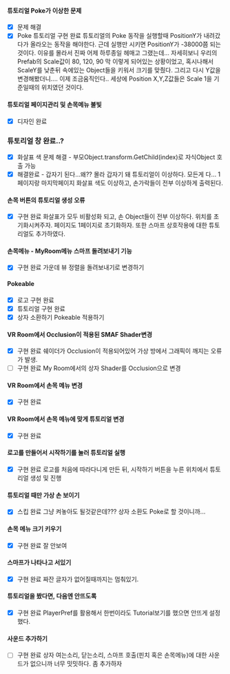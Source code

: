 #### 튜토리얼 Poke가 이상한 문제
- [x] 문제 해결
- [x] Poke 튜토리얼 구현 완료
튜토리얼의 Poke 동작을 실행할때 PositionY가 내려갔다가 올라오는 동작을 해야한다.
근데 실행만 시키면 PositionY가 -38000쯤 되는것이다. 이유를 몰라서 진짜 어제 하루종일 헤매고 그랬는데... 자세히보니 우리의 Prefab의 Scale값이 80, 120, 90 막 이렇게 되어있는 상황이었고, 혹시나해서 ScaleY를 낮춘뒤 속에있는 Object들을 키워서 크기를 맞췄다.
그리고 다시 Y값을 변경해봤더니.... 이제 조금움직인다..
세상에 Position X,Y,Z값들은 Scale 1을 기준일때의 위치였던 것이다.
#### 튜토리얼 페이지관리 및 손목메뉴 불빛
- [x] 디자인 완료
### 튜토리얼 창 완료..?
- [x] 화살표 색 문제 해결 - 부모Object.transform.GetChild(index)로 자식Object 호출 가능
- [x] 해결완료 - 갑자기 된다...왜?? 몰라 갑자기 돼
튜토리얼이 이상하다. 모든게 다... 1페이지랑 마지막페이지 화살표 색도 이상하고, 손가락들이 전부 이상하게 출력된다.
#### 손목 버튼의 튜토리얼 생성 오류
- [x] 구현 완료
화살표가 모두 비활성화 되고, 손 Object들이 전부 이상하다. 위치를 초기화시켜주자. 페이지도 1페이지로 초기화하자. 또한 스마프 상호작용에 대한 튜토리얼도 추가하였다.
#### 손목메뉴 - MyRoom메뉴 스마프 돌려보내기 기능
- [x] 구현 완료
가운데 뷰 정렬을 돌려보내기로 변경하기
#### Pokeable
- [x] 로고 구현 완료
- [x] 튜토리얼 구현 완료
- [x] 상자 소환하기 Pokeable 적용하기
#### VR Room에서 Occlusion이 적용된 SMAF Shader변경
- [x] 구현 완료
쉐이더가 Occlusion이 적용되어있어 가상 방에서 그래픽이 깨지는 오류가 발생. 
- [ ] 구현 완료
My Room에서의 상자 Shader를 Occlusion으로 변경
#### VR Room에서 손목 메뉴 변경
- [x] 구현 완료
#### VR Room에서 손목 메뉴에 맞게 튜토리얼 변경
- [x] 구현 완료
#### 로고를 만들어서 시작하기를 눌러 튜토리얼 실행
- [x] 구현 완료
로고를 처음에 따라다니게 만든 뒤, 시작하기 버튼을 누른 위치에서 튜토리얼 생성 및 진행
#### 튜토리얼 때만 가상 손 보이기
- [x] 스킵 완료
그냥 켜놓아도 될것같은데??? 상자 소환도 Poke로 할 것이니까...
#### 손목 메뉴 크기 키우기
- [x] 구현 완료
잘 안보여
#### 스마프가 나타나고 서있기
- [x] 구현 완료
짜잔 글자가 없어질때까지는 멈춰있기.
#### 튜토리얼을 봤다면, 다음엔 안뜨도록
- [x] 구현 완료
PlayerPref를 활용해서 한번이라도 Tutorial보기를 했으면 안뜨게 설정했다.
#### 사운드 추가하기
- [ ] 구현 완료
상자 여는소리, 닫는소리, 스마프 호출(핀치 혹은 손목메뉴)에 대한 사운드가 없으니까 너무 밋밋하다. 좀 추가하자